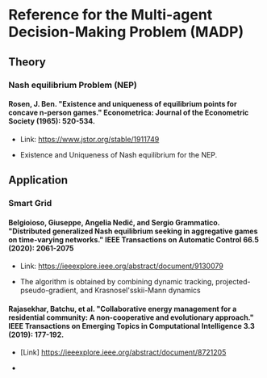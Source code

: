 # Reference for the Multi-agent Decision-Making Problem (MADP)
## Theory
### Nash equilibrium Problem (NEP)
#### Rosen, J. Ben. "Existence and uniqueness of equilibrium points for concave n-person games." Econometrica: Journal of the Econometric Society (1965): 520-534.

- Link: https://www.jstor.org/stable/1911749

- Existence and Uniqueness of Nash equilibrium for the NEP.

## Application
### Smart Grid
#### Belgioioso, Giuseppe, Angelia Nedić, and Sergio Grammatico. "Distributed generalized Nash equilibrium seeking in aggregative games on time-varying networks." IEEE Transactions on Automatic Control 66.5 (2020): 2061-2075

- Link: https://ieeexplore.ieee.org/abstract/document/9130079

- The algorithm is obtained by combining dynamic tracking, projected-pseudo-gradient, and Krasnosel'sskii-Mann dynamics

#### Rajasekhar, Batchu, et al. "Collaborative energy management for a residential community: A non-cooperative and evolutionary approach." IEEE Transactions on Emerging Topics in Computational Intelligence 3.3 (2019): 177-192. 

- [Link] https://ieeexplore.ieee.org/abstract/document/8721205

- 
